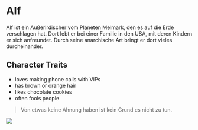 # Alf
Alf ist ein Außerirdischer vom Planeten Melmark, den es auf die Erde verschlagen hat. Dort lebt er bei einer Familie in den USA, mit deren Kindern er sich anfreundet. Durch seine anarchische Art bringt er dort vieles durcheinander.
## Character Traits
* loves making phone calls with VIPs
* has brown or orange hair
* likes chocolate cookies
* often fools people
> Von etwas keine Ahnung haben ist kein Grund es nicht zu tun.
<img src="https://upload.wikimedia.org/wikipedia/commons/thumb/9/9a/Alf.svg/1000px-Alf.svg.png"/>
